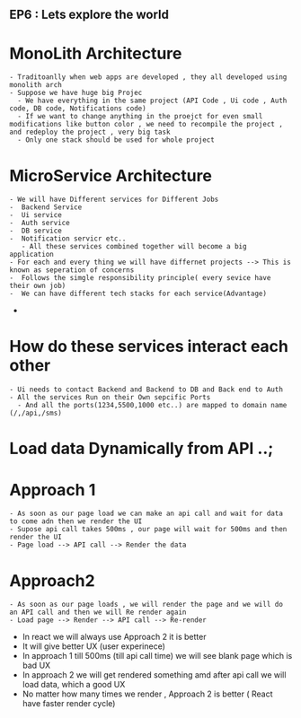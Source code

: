 ## EP6 : Lets explore the world

# MonoLith Architecture 
    - Traditoanlly when web apps are developed , they all developed using monolith arch
    - Suppose we have huge big Projec
      - We have everything in the same project (API Code , Ui code , Auth code, DB code, Notifications code)
      - If we want to change anything in the proejct for even small modifications like button color , we need to recompile the project , and redeploy the project , very big task
      - Only one stack should be used for whole project

# MicroService Architecture 
    - We will have Different services for Different Jobs 
    -  Backend Service 
    -  Ui service
    -  Auth service
    -  DB service
    -  Notification servicr etc.. 
       - All these services combined together will become a big application
    - For each and every thing we will have differnet projects --> This is known as seperation of concerns 
    -  Follows the simgle responsibility principle( every sevice have their own job)
    -  We can have different tech stacks for each service(Advantage)
-  
# How do these services interact each other 
    - Ui needs to contact Backend and Backend to DB and Back end to Auth
    - All the services Run on their Own sepcific Ports
      - And all the ports(1234,5500,1000 etc..) are mapped to domain name (/,/api,/sms)
  
# Load data Dynamically from API ..;
 
# Approach 1
    - As soon as our page load we can make an api call and wait for data to come adn then we render the UI 
    - Supose api call takes 500ms , our page will wait for 500ms and then render the UI 
    - Page load --> API call --> Render the data

# Approach2 
    - As soon as our page loads , we will render the page and we will do an API call and then we will Re render again
    - Load page --> Render --> API call --> Re-render

- In react we will always use Approach 2 it is better
- It will give better UX (user experinece)
- In approach 1 till 500ms (till api call time) we will see blank page which is bad UX
- In approach 2 we will get rendered something amd after api call we will load data, which a good UX
- No matter how many times we render , Approach 2 is better ( React have faster render cycle)